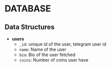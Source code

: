 # DATABASE

## Data Structures
- **users**
  - `_id`: unique id of the user, telegram user id
  - `name`: Name of the user
  - `bio`: Bio of the user fetched
  - `coins`: Number of coins user have
  
